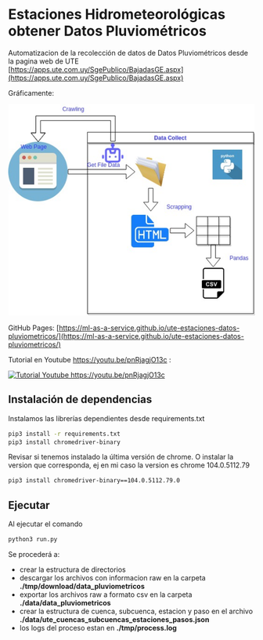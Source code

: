 # Estaciones Hidrometeorológicas obtener Datos Pluviométricos
Automatizacion de la recolección de datos de Datos Pluviométricos desde la pagina web de UTE [https://apps.ute.com.uy/SgePublico/BajadasGE.aspx](https://apps.ute.com.uy/SgePublico/BajadasGE.aspx)




Gráficamente:

![ValidacionProductosSatelitales](assets/img/ValidacionProductosSatelitales-Page-3.jpg "Diagrama del proceso.")

GitHub Pages: [https://ml-as-a-service.github.io/ute-estaciones-datos-pluviometricos/](https://ml-as-a-service.github.io/ute-estaciones-datos-pluviometricos/)

Tutorial en Youtube https://youtu.be/pnRjagjO13c :

[![Tutorial Youtube https://youtu.be/pnRjagjO13c ](https://img.youtube.com/vi/pnRjagjO13c/0.jpg)](https://www.youtube.com/watch?v=pnRjagjO13c)



## Instalación de dependencias
Instalamos las librerías dependientes desde requirements.txt

```bash
pip3 install -r requirements.txt
pip3 install chromedriver-binary
```

Revisar si tenemos instalado la última versión de chrome. O instalar la version que corresponda, ej en mi caso la version es chrome 104.0.5112.79

```bash
pip3 install chromedriver-binary==104.0.5112.79.0
```

## Ejecutar
Al ejecutar el comando

```bash
python3 run.py
```
Se procederá a:
- crear la estructura de directorios
- descargar los archivos con informacion raw en la carpeta  **./tmp/download/data_pluviometricos**
- exportar los archivos raw a formato csv en la carpeta **./data/data_pluviometricos**
- crear la estructura de cuenca, subcuenca, estacion y paso en el archivo **./data/ute_cuencas_subcuencas_estaciones_pasos.json**
- los logs del proceso estan en **./tmp/process.log**


 
